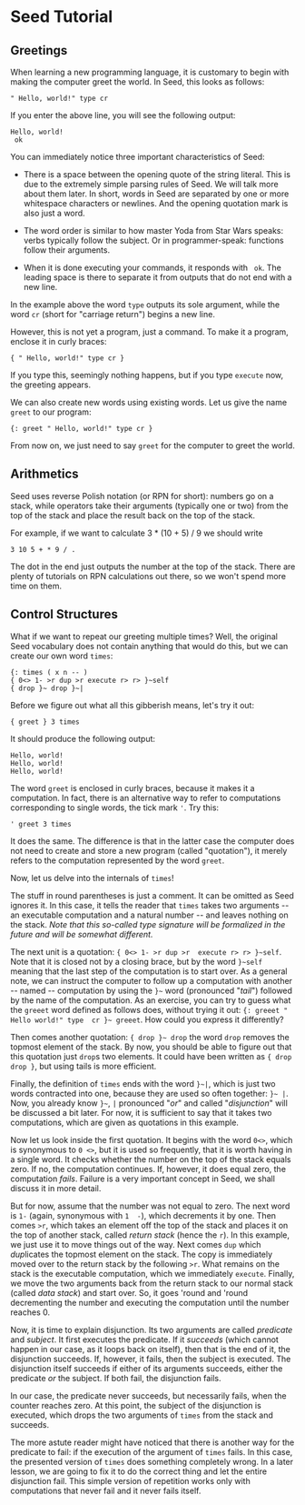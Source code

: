 # Seed Tutorial

## Greetings

When learning a new programming language, it is 
customary to begin with making the computer greet the 
world. In Seed, this looks as follows:

```
" Hello, world!" type cr
```

If you enter the above line, you will see the following 
output:
```
Hello, world!
 ok
```

You can immediately notice three important characteristics 
of Seed:

 * There is a space between the opening quote of the 
   string literal. This is due to the extremely simple 
   parsing rules of Seed. We will talk more about them 
   later. In short, words in Seed are separated by one 
   or more whitespace characters or newlines. And the 
   opening quotation mark is also just a word.

 * The word order is similar to how master Yoda from 
   Star Wars speaks: verbs typically follow the subject. 
   Or in programmer-speak: functions follow their arguments.

 * When it is done executing your commands, it responds 
   with ` ok`. The leading space is there to separate it 
   from outputs that do not end with a new line.

In the example above the word `type` outputs its sole 
argument, while the word `cr` (short for "carriage return")
begins a new line.

However, this is not yet a program, just a command. To make 
it a program, enclose it in curly braces:

```
{ " Hello, world!" type cr }
```

If you type this, seemingly nothing happens, but if you 
type `execute` now, the greeting appears.

We can also create new words using existing words. Let 
us give the name `greet` to our program:

```
{: greet " Hello, world!" type cr }
```

From now on, we just need to say `greet` for the 
computer to greet the world.

## Arithmetics

Seed uses reverse Polish notation (or RPN for short): 
numbers go on a stack, while operators take their 
arguments (typically one or two) from the top of the 
stack and place the result back on the top of the stack.

For example, if we want to calculate 3 * (10 + 5) / 9 we 
should write

```
3 10 5 + * 9 / .
```

The dot in the end just outputs the number at the top of 
the stack. There are plenty of tutorials on RPN 
calculations out there, so we won't spend more time on 
them.

## Control Structures

What if we want to repeat our greeting multiple times? 
Well, the original Seed vocabulary does not contain anything 
that would do this, but we can create our own word `times`:

```
{: times ( x n -- )
{ 0<> 1- >r dup >r execute r> r> }~self
{ drop }~ drop }~|

```

Before we figure out what all this gibberish means, 
let's try it out:

```
{ greet } 3 times
```

It should produce the following output:

```
Hello, world!
Hello, world!
Hello, world!
```

The word `greet` is enclosed in curly braces, because it 
makes it a computation. In fact, there is an alternative 
way to refer to computations corresponding to single 
words, the tick mark `'`. Try this:

```
' greet 3 times
```

It does the same. The difference is that in the latter 
case the computer does not need to create and store a new 
program (called "quotation"), it merely refers to the 
computation represented by the word `greet`.

Now, let us delve into the internals of `times`!

The stuff in round parentheses is just a comment. It can 
be omitted as Seed ignores it. In this case, it tells 
the reader that `times` takes two arguments -- an 
executable computation and a natural number -- and 
leaves nothing on the stack. *Note that this so-called 
type signature will be formalized in the future and will 
be somewhat different.*

The next unit is a quotation: `{ 0<> 1- >r dup >r 
execute r> r> }~self`. Note that it is closed not by a 
closing brace, but by the word `}~self` meaning that the 
last step of the computation is to start over. As a 
general note, we can instruct the computer to follow up 
a computation with another -- named -- computation by 
using the `}~` word (pronounced "*tail*") followed by the 
name of the computation. As an exercise, you can try to 
guess what the `greeet` word defined as follows does, 
without trying it out: `{: greeet " Hello world!" type 
cr }~ greeet`. How could you express it differently?

Then comes another quotation: `{ drop }~ drop` the word 
`drop` removes the topmost element of the stack. By now, 
you should be able to figure out that this quotation 
just `drop`s two elements. It could have been written as 
`{ drop drop }`, but using tails is more efficient.

Finally, the definition of `times` ends with the word 
`}~|`, which is just two words contracted into one, 
because they are used so often together: `}~ |`. Now, 
you already know `}~`, `|` pronounced "*or*" and called 
"*disjunction*" will be discussed a bit later. For now, 
it is sufficient to say that it takes two computations, 
which are given as quotations in this example.

Now let us look inside the first quotation. It begins with the 
word `0<>`, which is synonymous to `0 <>`, but it is used 
so frequently, that it is worth having in a single word. 
It checks whether the number on the top of the stack 
equals zero. If no, the computation continues. If, however,
it does equal zero, the computation *fails*. Failure is 
a very important concept in Seed, we shall discuss it in 
more detail.

But for now, assume that the number was not equal to 
zero. The next word is `1-` (again, synonymous with `1 
-`), which decrements it by one. Then comes `>r`, which 
takes an element off the top of the stack and places it 
on the top of another stack, called *return stack* 
(hence the `r`). In this example, we just use it to move 
things out of the way. Next comes `dup` which *dup*licates 
the topmost element on the stack. The copy is immediately 
moved over to the return stack by the following `>r`. What 
remains on the stack is the executable computation, which 
we immediately `execute`. Finally, we move the two arguments 
back from the return stack to our normal stack (called 
*data stack*) and start over. So, it goes 'round and 'round 
decrementing the number and executing the computation 
until the number reaches 0.

Now, it is time to explain disjunction. Its two 
arguments are called *predicate* and *subject*. It first 
executes the predicate. If it *succeeds* (which cannot 
happen in our case, as it loops back on itself), then 
that is the end of it, the disjunction succeeds. If, 
however, it fails, then the subject is executed. The 
disjunction itself succeeds if either of its arguments 
succeeds, either the predicate *or* the subject. If 
both fail, the disjunction fails.

In our case, the predicate never succeeds, but 
necessarily fails, when the counter reaches zero. At 
this point, the subject of the disjunction is executed, 
which drops the two arguments of `times` from the stack 
and succeeds.

The more astute reader might have noticed that there is 
another way for the predicate to fail: if the execution 
of the argument of `times` fails. In this case, the 
presented version of `times` does something completely 
wrong. In a later lesson, we are going to fix it to do 
the correct thing and let the entire disjunction fail. 
This simple version of repetition works only with 
computations that never fail and it never fails itself.
